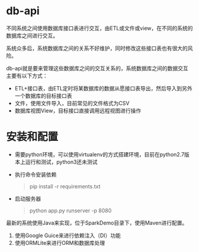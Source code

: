 # db-api

不同系统之间使用数据库接口表进行交互，由ETL或文件或view，在不同的系统的数据库之间进行交互。

系统众多后，系统数据库之间的关系不好维护，同时修改这些接口表也有很大的风险。

db-api就是要来管理这些数据库之间的交互关系的，系统数据库之间的数据交互主要有以下方式：

* ETL+接口表，由ETL定时将某数据库的数据从愿接口表导出，然后导入到另外一个数据库的目标接口表
* 文件，使用文件导入，目前常见的文件格式为CSV
* 数据库视图View，目标接口直接调用远程视图进行操作

# 安装和配置

* 需要python环境，可以使用virtualenv的方式搭建环境，目前在python2.7版本上运行和测试，python3还未测试
* 执行命令安装依赖

	>pip install -r requirements.txt
	
* 启动服务器
	
	>python app.py runserver -p 8080

最新的系统使用Java来实现，位于SparkDemo目录下，使用Maven进行配置。

1. 使用Google Guice来进行依赖注入（DI）功能
2. 使用ORMLite来进行ORM和数据库处理
